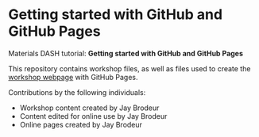 # Getting started with GitHub and GitHub Pages
Materials DASH tutorial: **Getting started with GitHub and GitHub Pages**  

This repository contains workshop files, as well as files used to create the [workshop webpage](https://scds.github.io/github-pages) with GitHub Pages.


Contributions by the following individuals: 
- Workshop content created by Jay Brodeur
- Content edited for online use by Jay Brodeur
- Online pages created by Jay Brodeur
